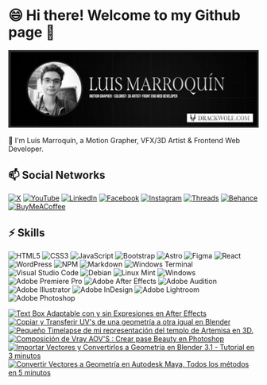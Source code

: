 # 😄 Hi there! **Welcome to my Github page** 👋


[![Banner DrackWolf](Card.webp)](https://drackwolf.com)


💬 I'm Luis Marroquín, a Motion Grapher, VFX/3D Artist & Frontend Web Developer.


## 📫 Social Networks

[![X](https://img.shields.io/badge/X-%23000000.svg?style=for-the-badge&logo=X&logoColor=white)](https://twitter.com/DrackWolfHD)
[![YouTube](https://img.shields.io/badge/YouTube-%23FF0000.svg?style=for-the-badge&logo=YouTube&logoColor=white)](https://www.youtube.com/@Drack_Wolf)
[![LinkedIn](https://img.shields.io/badge/linkedin-%230077B5.svg?style=for-the-badge&logo=linkedin&logoColor=white)](https://www.linkedin.com/in/drackwolf/)
[![Facebook](https://img.shields.io/badge/Facebook-%231877F2.svg?style=for-the-badge&logo=Facebook&logoColor=white)](https://www.facebook.com/tutorialesdrackwolf/)
[![Instagram](https://img.shields.io/badge/Instagram-%23E4405F.svg?style=for-the-badge&logo=Instagram&logoColor=white)](https://www.instagram.com/drack_wolf/)
[![Threads](https://img.shields.io/badge/Threads-000000?style=for-the-badge&logo=Threads&logoColor=white)](https://www.threads.net/@drack_wolf)
[![Behance](https://img.shields.io/badge/Behance-1769ff?style=for-the-badge&logo=behance&logoColor=white)](https://www.behance.net/drackwolf)
[![BuyMeACoffee](https://img.shields.io/badge/Buy%20Me%20a%20Coffee-ffdd00?style=for-the-badge&logo=buy-me-a-coffee&logoColor=black)](https://ko-fi.com/drackwolf)

## ⚡ Skills
![HTML5](https://img.shields.io/badge/html5-%23E34F26.svg?style=for-the-badge&logo=html5&logoColor=white)
![CSS3](https://img.shields.io/badge/css3-%231572B6.svg?style=for-the-badge&logo=css3&logoColor=white)
![JavaScript](https://img.shields.io/badge/javascript-%23323330.svg?style=for-the-badge&logo=javascript&logoColor=%23F7DF1E)
![Bootstrap](https://img.shields.io/badge/bootstrap-%238511FA.svg?style=for-the-badge&logo=bootstrap&logoColor=white)
![Astro](https://img.shields.io/badge/astro-%232C2052.svg?style=for-the-badge&logo=astro&logoColor=white)
![Figma](https://img.shields.io/badge/figma-%23F24E1E.svg?style=for-the-badge&logo=figma&logoColor=white)
![React](https://img.shields.io/badge/react-%2320232a.svg?style=for-the-badge&logo=react&logoColor=%2361DAFB)
![WordPress](https://img.shields.io/badge/WordPress-%23117AC9.svg?style=for-the-badge&logo=WordPress&logoColor=white)
![NPM](https://img.shields.io/badge/NPM-%23CB3837.svg?style=for-the-badge&logo=npm&logoColor=white)
![Markdown](https://img.shields.io/badge/markdown-%23000000.svg?style=for-the-badge&logo=markdown&logoColor=white)
![Windows Terminal](https://img.shields.io/badge/Windows%20Terminal-%234D4D4D.svg?style=for-the-badge&logo=windows-terminal&logoColor=white)
![Visual Studio Code](https://img.shields.io/badge/Visual%20Studio%20Code-0078d7.svg?style=for-the-badge&logo=visual-studio-code&logoColor=white)
![Debian](https://img.shields.io/badge/Debian-D70A53?style=for-the-badge&logo=debian&logoColor=white)
![Linux Mint](https://img.shields.io/badge/Linux%20Mint-87CF3E?style=for-the-badge&logo=Linux%20Mint&logoColor=white)
![Windows](https://img.shields.io/badge/Windows-0078D6?style=for-the-badge&logo=windows&logoColor=white)
![Adobe Premiere Pro](https://img.shields.io/badge/Adobe%20Premiere%20Pro-9999FF.svg?style=for-the-badge&logo=Adobe%20Premiere%20Pro&logoColor=white)
![Adobe After Effects](https://img.shields.io/badge/Adobe%20After%20Effects-9999FF.svg?style=for-the-badge&logo=Adobe%20After%20Effects&logoColor=white)
![Adobe Audition](https://img.shields.io/badge/Adobe%20Audition-9999FF.svg?style=for-the-badge&logo=Adobe%20Audition&logoColor=white)
![Adobe Illustrator](https://img.shields.io/badge/adobe%20illustrator-%23FF9A00.svg?style=for-the-badge&logo=adobe%20illustrator&logoColor=white)
![Adobe InDesign](https://img.shields.io/badge/Adobe%20InDesign-49021F?style=for-the-badge&logo=adobeindesign&logoColor=white)
![Adobe Lightroom](https://img.shields.io/badge/Adobe%20Lightroom-31A8FF.svg?style=for-the-badge&logo=Adobe%20Lightroom&logoColor=white)
![Adobe Photoshop](https://img.shields.io/badge/adobe%20photoshop-%2331A8FF.svg?style=for-the-badge&logo=adobe%20photoshop&logoColor=white)


<!-- BEGIN YOUTUBE-CARDS -->
[![Text Box Adaptable con y sin Expresiones en After Effects](https://ytcards.demolab.com/?id=JiOUXxKHbMM&title=Text+Box+Adaptable+con+y+sin+Expresiones+en+After+Effects&lang=en&timestamp=1703043111&background_color=%230d1117&title_color=%23ffffff&stats_color=%23dedede&max_title_lines=1&width=250&border_radius=5 "Text Box Adaptable con y sin Expresiones en After Effects")](https://www.youtube.com/watch?v=JiOUXxKHbMM)
[![Copiar y Transferir UV's de una geometría a otra igual en Blender](https://ytcards.demolab.com/?id=IVFd3ZhTXpY&title=Copiar+y+Transferir+UV%27s+de+una+geometr%C3%ADa+a+otra+igual+en+Blender&lang=en&timestamp=1696963436&background_color=%230d1117&title_color=%23ffffff&stats_color=%23dedede&max_title_lines=1&width=250&border_radius=5 "Copiar y Transferir UV's de una geometría a otra igual en Blender")](https://www.youtube.com/watch?v=IVFd3ZhTXpY)
[![Pequeño Timelapse de mi representación del templo de Artemisa en 3D.](https://ytcards.demolab.com/?id=EA-TCgKV_mg&title=Peque%C3%B1o+Timelapse+de+mi+representaci%C3%B3n+del+templo+de+Artemisa+en+3D.&lang=en&timestamp=1695840954&background_color=%230d1117&title_color=%23ffffff&stats_color=%23dedede&max_title_lines=1&width=250&border_radius=5 "Pequeño Timelapse de mi representación del templo de Artemisa en 3D.")](https://www.youtube.com/watch?v=EA-TCgKV_mg)
[![Composición de Vray AOV'S : Crear pase Beauty en Photoshop](https://ytcards.demolab.com/?id=0_EpSsA1op8&title=Composici%C3%B3n+de+Vray+AOV%27S+%3A+Crear+pase+Beauty+en+Photoshop&lang=en&timestamp=1693524707&background_color=%230d1117&title_color=%23ffffff&stats_color=%23dedede&max_title_lines=1&width=250&border_radius=5 "Composición de Vray AOV'S : Crear pase Beauty en Photoshop")](https://www.youtube.com/watch?v=0_EpSsA1op8)
[![Importar Vectores y Convertirlos a Geometría en Blender 3.1 - Tutorial en 3 minutos](https://ytcards.demolab.com/?id=4Chcc-5_Fig&title=Importar+Vectores+y+Convertirlos+a+Geometr%C3%ADa+en+Blender+3.1+-+Tutorial+en+3+minutos&lang=en&timestamp=1691530436&background_color=%230d1117&title_color=%23ffffff&stats_color=%23dedede&max_title_lines=1&width=250&border_radius=5 "Importar Vectores y Convertirlos a Geometría en Blender 3.1 - Tutorial en 3 minutos")](https://www.youtube.com/watch?v=4Chcc-5_Fig)
[![Convertir Vectores a Geometría en Autodesk Maya, Todos los métodos en 5 minutos](https://ytcards.demolab.com/?id=Eh_q2w8jqCA&title=Convertir+Vectores+a+Geometr%C3%ADa+en+Autodesk+Maya%2C+Todos+los+m%C3%A9todos+en+5+minutos&lang=en&timestamp=1686358509&background_color=%230d1117&title_color=%23ffffff&stats_color=%23dedede&max_title_lines=1&width=250&border_radius=5 "Convertir Vectores a Geometría en Autodesk Maya, Todos los métodos en 5 minutos")](https://www.youtube.com/watch?v=Eh_q2w8jqCA)
<!-- END YOUTUBE-CARDS -->



